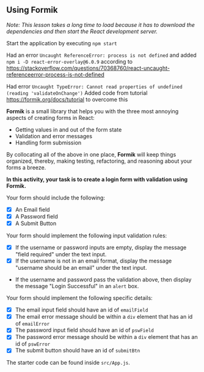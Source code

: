 ## Using Formik

_Note: This lesson takes a long time to load because it has to download the dependencies and then start the React development server._

Start the application by executing `npm start`

Had an error `Uncaught ReferenceError: process is not defined` and added `npm i -D react-error-overlay@6.0.9` according to <https://stackoverflow.com/questions/70368760/react-uncaught-referenceerror-process-is-not-defined>

Had error `Uncaught TypeError: Cannot read properties of undefined (reading 'validateOnChange')` Added code from tutorial <https://formik.org/docs/tutorial> to overcome this

**Formik** is a small library that helps you with the three most annoying aspects of creating forms in React:

- Getting values in and out of the form state
- Validation and error messages
- Handling form submission

By collocating all of the above in one place, **Formik** will keep things organized, thereby, making testing, refactoring, and reasoning about your forms a breeze.

**In this activity, your task is to create a login form with validation using Formik.**

Your form should include the following:

- [x] An Email field
- [x] A Password field
- [x] A Submit Button

Your form should implement the following input validation rules:

- [x] If the username or password inputs are empty, display the message "field required" under the text input.
- [x] If the username is not in an email format, display the message "username should be an email" under the text input.
- If the username and password pass the validation above, then display the message "Login Successful" in an `alert` box.

Your form should implement the following specific details:

- [x] The email input field should have an id of `emailField`
- [x] The email error message should be within a `div` element that has an id of `emailError`
- [x] The password input field should have an id of `pswField`
- [x] The password error message should be within a `div` element that has an id of `pswError`
- [x] The submit button should have an id of `submitBtn`

The starter code can be found inside `src/App.js`.
